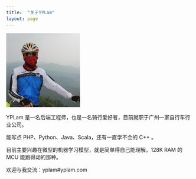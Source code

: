 ```yaml
---
title:  "关于YPLam"
layout: page
---
```


![yplam](/assets/yplam.jpg)

YPLam 是一名后端工程师，也是一名骑行爱好者，目前就职于广州一家自行车行业公司。

能写点 PHP、Python、Java、Scala，还有一直学不会的 C++ 。

目前主要兴趣在微型的机器学习模型，就是简单得自己能理解，128K RAM 的 MCU 能跑得动的那种。

欢迎与我交流：yplam#yplam.com
